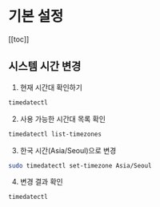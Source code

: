 # 기본 설정

[[toc]]

## 시스템 시간 변경
1. 현재 시간대 확인하기
``` bash
timedatectl
```

2. 사용 가능한 시간대 목록 확인
``` bash
timedatectl list-timezones
```

3. 한국 시간(Asia/Seoul)으로 변경
``` bash
sudo timedatectl set-timezone Asia/Seoul
```

4. 변경 결과 확인
``` bash
timedatectl
```

